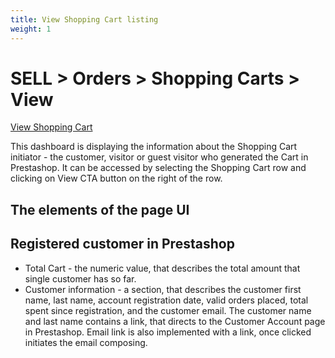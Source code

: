 ```yaml
---
title: View Shopping Cart listing
weight: 1
---
```


# SELL > Orders > Shopping Carts > View

[View Shopping Cart](static/img/orders-shopping-carts-view-shopping-cart.png)

This dashboard is displaying the information about the Shopping Cart initiator - the customer, visitor or guest visitor who generated the Cart in Prestashop. It can be accessed by selecting the Shopping Cart row and clicking on View CTA button on the right of the row.

## The elements of the page UI

## Registered customer in Prestashop

- Total Cart - the numeric value, that describes the total amount that single customer has so far.
- Customer information - a section, that describes the customer first name, last name, account registration date, valid orders placed, total spent since registration, and the customer email. The customer name and last name contains a link, that directs to the Customer Account page in Prestashop. Email link is also implemented with a link, once clicked initiates the email composing.
